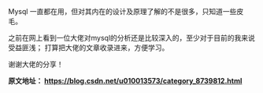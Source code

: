 
Mysql 一直都在用，但对其内在的设计及原理了解的不是很多，只知道一些皮毛。

之前在网上看到一位大佬对mysql的分析还是比较深入的，至少对于目前的我来说受益匪浅；
打算把大佬的文章收录进来，方便学习。


谢谢大佬的分享！

**原文地址： https://blog.csdn.net/u010013573/category_8739812.html**


<!--
## mysql的事务

### 事务的特性

### 事务的实现

## mysql的锁

## mysql 集群
-->